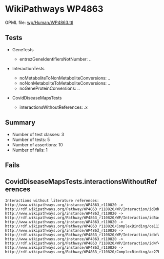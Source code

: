 # WikiPathways WP4863

GPML file: [wp/Human/WP4863.ttl](../wp/Human/WP4863.ttl)

## Tests

* GeneTests
    * entrezGeneIdentifiersNotNumber: ..

* InteractionTests
    * noMetaboliteToNonMetaboliteConversions: ..
    * noNonMetaboliteToMetaboliteConversions: ..
    * noGeneProteinConversions: ..

* CovidDiseaseMapsTests
    * interactionsWithoutReferences: .x

## Summary

* Number of test classes: 3
* Number of tests: 5
* Number of assertions: 10
* Number of fails: 1

## Fails

## CovidDiseaseMapsTests.interactionsWithoutReferences

```
Interactions without literature references:
http://www.wikipathways.org/instance/WP4863_r110820 -> http://rdf.wikipathways.org/Pathway/WP4863_r110820/WP/Interaction/id8d83e948
http://www.wikipathways.org/instance/WP4863_r110820 -> http://rdf.wikipathways.org/Pathway/WP4863_r110820/WP/Interaction/id5a4fd155
http://www.wikipathways.org/instance/WP4863_r110820 -> http://rdf.wikipathways.org/Pathway/WP4863_r110820/ComplexBinding/ce113
http://www.wikipathways.org/instance/WP4863_r110820 -> http://rdf.wikipathways.org/Pathway/WP4863_r110820/WP/Interaction/idbfaf590f
http://www.wikipathways.org/instance/WP4863_r110820 -> http://rdf.wikipathways.org/Pathway/WP4863_r110820/WP/Interaction/id4f4ebe11
http://www.wikipathways.org/instance/WP4863_r110820 -> http://rdf.wikipathways.org/Pathway/WP4863_r110820/ComplexBinding/ac27b

```

